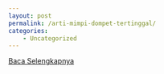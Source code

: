 ```yaml
---
layout: post
permalink: /arti-mimpi-dompet-tertinggal/
categories:
    - Uncategorized
---
```


[Baca Selengkapnya](/08)